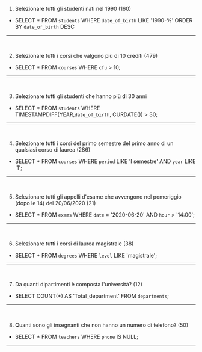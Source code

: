 1. Selezionare tutti gli studenti nati nel 1990 (160)

- SELECT * FROM `students` WHERE `date_of_birth` LIKE '1990-%' ORDER BY `date_of_birth` DESC
<hr>
<br>

2. Selezionare tutti i corsi che valgono più di 10 crediti (479)

- SELECT * FROM `courses` WHERE `cfu` > 10;
<hr>
<br>

3. Selezionare tutti gli studenti che hanno più di 30 anni

- SELECT * FROM `students` WHERE TIMESTAMPDIFF(YEAR,`date_of_birth`, CURDATE()) > 30;

<hr>
<br>

4. Selezionare tutti i corsi del primo semestre del primo anno di un qualsiasi corso di
laurea (286)

- SELECT * FROM `courses` WHERE `period` LIKE 'I semestre' AND `year` LIKE '1';
<hr>
<br>

5. Selezionare tutti gli appelli d'esame che avvengono nel pomeriggio (dopo le 14) del
20/06/2020 (21)

- SELECT * FROM `exams` WHERE `date` = '2020-06-20' AND `hour` > '14:00';
<hr>
<br>

6. Selezionare tutti i corsi di laurea magistrale (38)

- SELECT * FROM `degrees` WHERE `level` LIKE 'magistrale';
<hr>
<br>

7. Da quanti dipartimenti è composta l'università? (12)

- SELECT COUNT(*) AS 'Total_department' FROM `departments`;
<hr>
<br>

8. Quanti sono gli insegnanti che non hanno un numero di telefono? (50)

- SELECT * FROM `teachers` WHERE `phone` IS NULL;
<hr>
<br>
